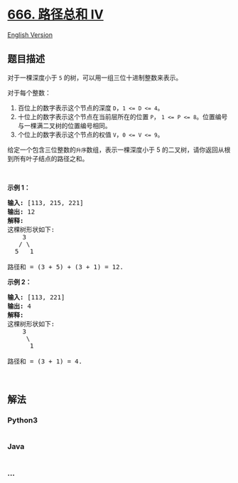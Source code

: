 # [666. 路径总和 IV](https://leetcode-cn.com/problems/path-sum-iv)

[English Version](/solution/0600-0699/0666.Path%20Sum%20IV/README_EN.md)

## 题目描述

<!-- 这里写题目描述 -->

<p>对于一棵深度小于 <code>5</code> 的树，可以用一组三位十进制整数来表示。</p>

<p>对于每个整数：</p>

<ol>
	<li>百位上的数字表示这个节点的深度 <code>D</code>，<code>1 <= D <= 4</code>。</li>
	<li>十位上的数字表示这个节点在当前层所在的位置 <code>P</code>， <code>1 <= P <= 8</code>。位置编号与一棵满二叉树的位置编号相同。</li>
	<li>个位上的数字表示这个节点的权值 <code>V</code>，<code>0 <= V <= 9</code>。</li>
</ol>

<p>给定一个包含三位整数的<code>升序</code>数组，表示一棵深度小于 5 的二叉树，请你返回从根到所有叶子结点的路径之和。</p>

<p> </p>

<p><strong>示例 1：</strong></p>

<pre>
<strong>输入:</strong> [113, 215, 221]
<strong>输出:</strong> 12
<strong>解释:</strong> 
这棵树形状如下:
    3
   / \
  5   1

路径和 = (3 + 5) + (3 + 1) = 12.
</pre>

<p><strong>示例 2：</strong></p>

<pre>
<strong>输入:</strong> [113, 221]
<strong>输出:</strong> 4
<strong>解释:</strong> 
这棵树形状如下: 
    3
     \
      1

路径和 = (3 + 1) = 4.
</pre>

<p> </p>


## 解法

<!-- 这里可写通用的实现逻辑 -->

<!-- tabs:start -->

### **Python3**

<!-- 这里可写当前语言的特殊实现逻辑 -->

```python

```

### **Java**

<!-- 这里可写当前语言的特殊实现逻辑 -->

```java

```

### **...**

```

```

<!-- tabs:end -->

